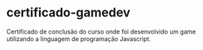 # certificado-gamedev
Certificado de conclusão do curso onde foi desenvolvido um game utilizando a linguagem de programação Javascript.
